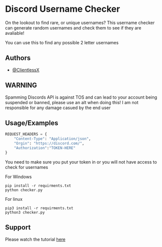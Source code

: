 
# Discord Username Checker 

On the lookout to find rare, or unique usernames? This username checker can generate random usernames and check them to see if they are avaliable!

You can use this to find any possible 2 letter usernames

## Authors

- [@ClientlessX](https://github.com/clientlessx)

## WARNING
Spamming Discords API is against TOS and can lead to your account being suspended or banned, please use an alt when doing this! I am not responsible for any damage casued by the end user

## Usage/Examples

```python
REQUEST_HEADERS = {
    "Content-Type": "Application/json",
    "Orgin": "https://discord.com/",
    "Authorization":"TOKEN-HERE"
}
```
You need to make sure you put your token in or you will not have access to check for usernames

For Windows
```
pip install -r requirments.txt
python checker.py
```

For linux
```
pip3 install -r requirments.txt
python3 checker.py
```

## Support

Please watch the tutorial [here](https://www.youtube.com/watch?v=C-u6n1TyFCM)

